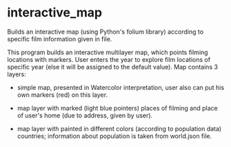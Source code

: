 # interactive_map
Builds an interactive map (using Python's folium library) according to specific film information given in file.

This program builds an interactive multilayer map, which points filming
locations with markers. User enters the year to explore film locations of
specific year (else it will be assigned to the default value). Map contains
3 layers:

*  simple map, presented in Watercolor interpretation, user
also can put his own markers (red) on this layer.

*  map layer with marked (light blue pointers) places of filming and place
of user's home (due to address, given by user).

*  map layer with painted in different colors (according to population
data) countries; information about population is taken from world.json file.
